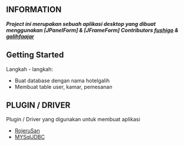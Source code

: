 ## INFORMATION
***Project ini merupakan sebuah aplikasi desktop yang dibuat menggunakan [JPanelForm] & [JFrameForm] Contributors [fushigo](https://github.com/fushigo) & [galihfaajar](https://github.com/galihfaajar)***

## Getting Started

Langkah - langkah: 
- Buat database dengan nama hotelgalih
- Membuat table user, kamar, pemesanan

## PLUGIN / DRIVER
Plugin / Driver yang digunakan untuk membuat aplikasi
- [RojeruSan](https://github.com/RojeruSan/Componentes-RS-1.0)
- [MYSqlJDBC](https://dev.mysql.com/downloads/connector/j/)